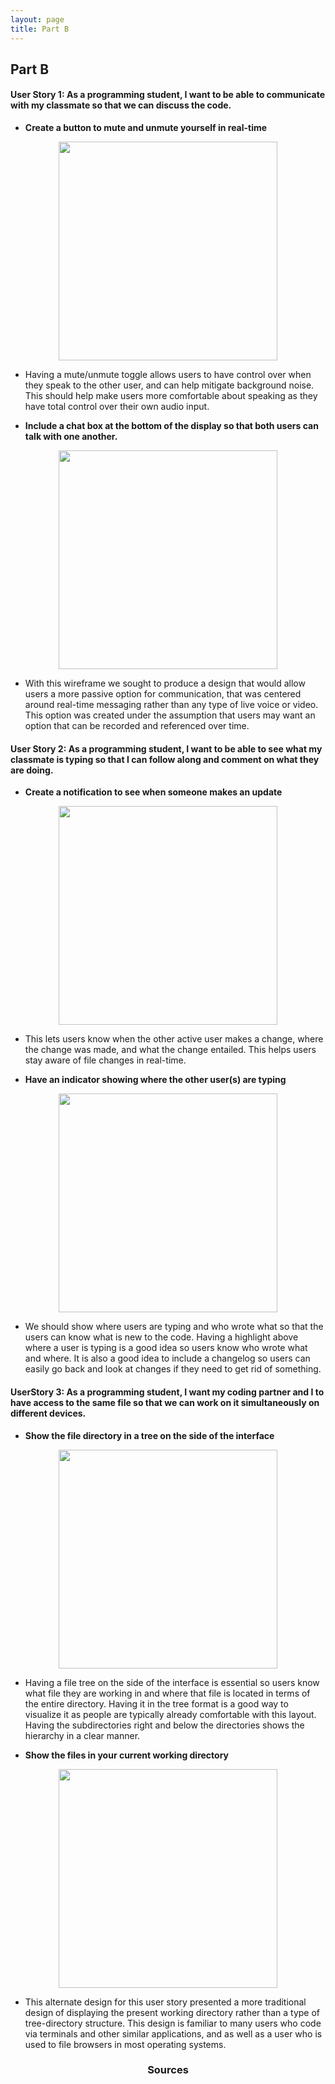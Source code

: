```yaml
---
layout: page
title: Part B
---
```


## Part B


#### User Story 1: As a programming student, I want to be able to communicate with my classmate so that we can discuss the code.

* **Create a button to mute and unmute yourself in real-time**
<p align="center">
<img src="https://i.imgur.com/JNpETVu.png" width="350">
</p>

* Having a mute/unmute toggle allows users to have control over when they speak to the other user, and can help mitigate background noise. This should help make users more comfortable about speaking as they have total control over their own audio input.


* **Include a chat box at the bottom of the display so that both users can talk with one another.**
<p align="center">
<img src="https://i.imgur.com/1de3vzt.png" width="350">
</p>

* With this wireframe we sought to produce a design that would allow users a more passive option for communication, that was centered around real-time messaging rather than any type of live voice or video. This option was created under the assumption that users may want an option that can be recorded and referenced over time.


#### User Story 2: As a programming student, I want to be able to see what my classmate is typing so that I can follow along and comment on what they are doing.

* **Create a notification to see when someone makes an update**
<p align="center">
<img src="https://i.imgur.com/Gs416Hd.png" width="350">
</p>

* This lets users know when the other active user makes a change, where the change was made, and what the change entailed. This helps users stay aware of file changes in real-time.


* **Have an indicator showing where the other user(s) are typing**
<p align="center">
<img src="https://i.imgur.com/0pdR2lC.png" width="350">
</p>

* We should show where users are typing and who wrote what so that the users can know what is new to the code. Having a highlight above where a user is typing is a good idea so users know who wrote what and where.  It is also a good idea to include a changelog so users can easily go back and look at changes if they need to get rid of something.


#### UserStory 3: As a programming student, I want my coding partner and I to have access to the same file so that we can work on it simultaneously on different devices.

* **Show the file directory in a tree on the side of the interface** 
<p align="center">
<img src="https://i.imgur.com/Ul6hqo2.png" width="350">
</p>

* Having a file tree on the side of the interface is essential so users know what file they are working in and where that file is located in terms of the entire directory. Having it in the tree format is a good way to visualize it as people are typically already comfortable with this layout. Having the subdirectories right and below the directories shows the hierarchy in a clear manner. 


* **Show the files in your current working directory**
<p align="center">
<img src="https://i.imgur.com/7ug0iij.png" width="350">
</p>

* This alternate design for this user story presented a more traditional design of displaying the present working directory rather than a type of tree-directory structure. This design is familiar to many users who code via terminals and other similar applications, and as well as a user who is used to file browsers in most operating systems.



<h3 align="center">Sources</h3>



